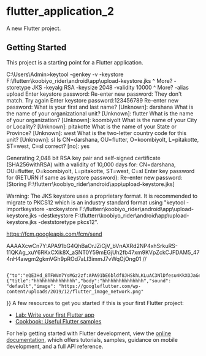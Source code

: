 # flutter_application_2

A new Flutter project.

## Getting Started

This project is a starting point for a Flutter application.
 <!-- flutter build apk --split-per-abi -->
 C:\Users\Admin>keytool -genkey -v -keystore F:\flutterr\koobiyo_rider\android\app\upload-keystore.jks ^
More?         -storetype JKS -keyalg RSA -keysize 2048 -validity 10000 ^
More?         -alias upload
Enter keystore password:
Re-enter new password:
They don't match. Try again
Enter keystore password:123456789
Re-enter new password:
What is your first and last name?
  [Unknown]:  darshana
What is the name of your organizational unit?
  [Unknown]:  flutter
What is the name of your organization?
  [Unknown]:  koombiyoIt
What is the name of your City or Locality?
  [Unknown]:  pitakotte
What is the name of your State or Province?
  [Unknown]:  west
What is the two-letter country code for this unit?
  [Unknown]:  sl
Is CN=darshana, OU=flutter, O=koombiyoIt, L=pitakotte, ST=west, C=sl correct?
  [no]:  yes

Generating 2,048 bit RSA key pair and self-signed certificate (SHA256withRSA) with a validity of 10,000 days
        for: CN=darshana, OU=flutter, O=koombiyoIt, L=pitakotte, ST=west, C=sl
Enter key password for <upload>
        (RETURN if same as keystore password):
Re-enter new password:
[Storing F:\flutterr\koobiyo_rider\android\app\upload-keystore.jks]

Warning:
The JKS keystore uses a proprietary format. It is recommended to migrate to PKCS12 which is an industry standard format using "keytool -importkeystore -srckeystore F:\flutterr\koobiyo_rider\android\app\upload-keystore.jks -destkeystore F:\flutterr\koobiyo_rider\android\app\upload-keystore.jks -deststoretype pkcs12".
<!-- flutter build apk --split-per-abi -->
https://fcm.googleapis.com/fcm/send

AAAAXcwCn7Y:APA91bG4QhBaOrJZiCjV_bVnAXRd2NP4xhSrkuRS-11QKAg_xuY6RKxCXik8X_aSNT0Y59mEGjUh2fb47xm9KVpZckCJFDAM5_474nH4awgm2gkmVGh9pROd7aLI3immJ7vWqOjOng01
//

      {"to":"eQE3Hd_8TFWVm7YsMGz2zf:APA91bE6bldf8JHSkhLKLuAC3NlDfesu4KkXOJaGet1sKJzM17E9rJn3A72RKYWtLd5IBLD2nR8m_CvXf36H2uEBD0p0CkRbwT60Zdd3CydSAy2KJNYs4qreH35Y96TZhZkeGfp7wjV3","priority":"high","notification":{"title":"hhhhhhhhhhhhhhh","body":"hhhhhhhhhhhhhhh","sound": "default","image": "https://googleflutter.com/wp-content/uploads/2019/12/flutter_image_network.png"
}}
A few resources to get you started if this is your first Flutter project:

- [Lab: Write your first Flutter app](https://docs.flutter.dev/get-started/codelab)
- [Cookbook: Useful Flutter samples](https://docs.flutter.dev/cookbook)

For help getting started with Flutter development, view the
[online documentation](https://docs.flutter.dev/), which offers tutorials,
samples, guidance on mobile development, and a full API reference.
